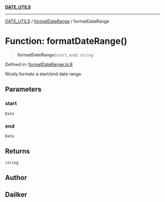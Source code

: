 [**DATE_UTILS**](../../README.md)

***

[DATE_UTILS](../../README.md) / [formatDateRange](../README.md) / formatDateRange

# Function: formatDateRange()

> **formatDateRange**(`start`, `end`): `string`

Defined in: [formatDateRange.ts:8](https://github.com/dailker/everyutil/blob/acf16940f3e607b618e84e164891e8ae03e0a446/src/date/formatDateRange.ts#L8)

Nicely formats a start/end date range.

## Parameters

### start

`Date`

### end

`Date`

## Returns

`string`

## Author

## Dailker
